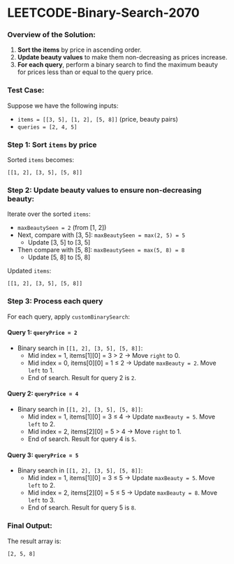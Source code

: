 # LEETCODE-Binary-Search-2070
### Overview of the Solution:
1. **Sort the items** by price in ascending order.
2. **Update beauty values** to make them non-decreasing as prices increase.
3. **For each query**, perform a binary search to find the maximum beauty for prices less than or equal to the query price.

### Test Case:
Suppose we have the following inputs:
- `items = [[3, 5], [1, 2], [5, 8]]` (price, beauty pairs)
- `queries = [2, 4, 5]`

### Step 1: Sort `items` by price
Sorted `items` becomes:
```
[[1, 2], [3, 5], [5, 8]]
```

### Step 2: Update beauty values to ensure non-decreasing beauty:
Iterate over the sorted `items`:
- `maxBeautySeen = 2` (from [1, 2])
- Next, compare with [3, 5]: `maxBeautySeen = max(2, 5) = 5`
  - Update [3, 5] to [3, 5]
- Then compare with [5, 8]: `maxBeautySeen = max(5, 8) = 8`
  - Update [5, 8] to [5, 8]

Updated `items`:
```
[[1, 2], [3, 5], [5, 8]]
```

### Step 3: Process each query
For each query, apply `customBinarySearch`:
#### Query 1: `queryPrice = 2`
- Binary search in `[[1, 2], [3, 5], [5, 8]]`:
  - Mid index = 1, items[1][0] = 3 > 2 → Move `right` to 0.
  - Mid index = 0, items[0][0] = 1 ≤ 2 → Update `maxBeauty = 2`. Move `left` to 1.
  - End of search. Result for query 2 is `2`.

#### Query 2: `queryPrice = 4`
- Binary search in `[[1, 2], [3, 5], [5, 8]]`:
  - Mid index = 1, items[1][0] = 3 ≤ 4 → Update `maxBeauty = 5`. Move `left` to 2.
  - Mid index = 2, items[2][0] = 5 > 4 → Move `right` to 1.
  - End of search. Result for query 4 is `5`.

#### Query 3: `queryPrice = 5`
- Binary search in `[[1, 2], [3, 5], [5, 8]]`:
  - Mid index = 1, items[1][0] = 3 ≤ 5 → Update `maxBeauty = 5`. Move `left` to 2.
  - Mid index = 2, items[2][0] = 5 ≤ 5 → Update `maxBeauty = 8`. Move `left` to 3.
  - End of search. Result for query 5 is `8`.

### Final Output:
The result array is:
```
[2, 5, 8]
```
